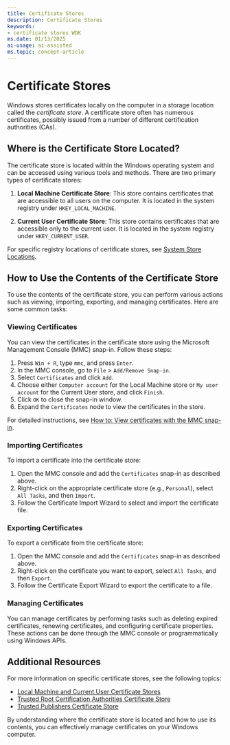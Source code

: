 ```yaml
---
title: Certificate Stores
description: Certificate Stores
keywords:
- certificate stores WDK
ms.date: 01/13/2025
ai-usage: ai-assisted
ms.topic: concept-article
---
```


# Certificate Stores

Windows stores certificates locally on the computer in a storage location called the *certificate store*. A certificate store often has numerous certificates, possibly issued from a number of different certification authorities (CAs).

## Where is the Certificate Store Located?

The certificate store is located within the Windows operating system and can be accessed using various tools and methods. There are two primary types of certificate stores:

1. **Local Machine Certificate Store**: This store contains certificates that are accessible to all users on the computer. It is located in the system registry under `HKEY_LOCAL_MACHINE`.

1. **Current User Certificate Store**: This store contains certificates that are accessible only to the current user. It is located in the system registry under `HKEY_CURRENT_USER`.

For specific registry locations of certificate stores, see [System Store Locations](/windows/desktop/seccrypto/system-store-locations).

## How to Use the Contents of the Certificate Store

To use the contents of the certificate store, you can perform various actions such as viewing, importing, exporting, and managing certificates. Here are some common tasks:

### Viewing Certificates

You can view the certificates in the certificate store using the Microsoft Management Console (MMC) snap-in. Follow these steps:

1. Press `Win + R`, type `mmc`, and press `Enter`.
1. In the MMC console, go to `File` > `Add/Remove Snap-in`.
1. Select `Certificates` and click `Add`.
1. Choose either `Computer account` for the Local Machine store or `My user account` for the Current User store, and click `Finish`.
1. Click `OK` to close the snap-in window.
1. Expand the `Certificates` node to view the certificates in the store.

For detailed instructions, see [How to: View certificates with the MMC snap-in](/dotnet/framework/wcf/feature-details/how-to-view-certificates-with-the-mmc-snap-in).

### Importing Certificates

To import a certificate into the certificate store:

1. Open the MMC console and add the `Certificates` snap-in as described above.
1. Right-click on the appropriate certificate store (e.g., `Personal`), select `All Tasks`, and then `Import`.
1. Follow the Certificate Import Wizard to select and import the certificate file.

### Exporting Certificates

To export a certificate from the certificate store:

1. Open the MMC console and add the `Certificates` snap-in as described above.
1. Right-click on the certificate you want to export, select `All Tasks`, and then `Export`.
1. Follow the Certificate Export Wizard to export the certificate to a file.

### Managing Certificates

You can manage certificates by performing tasks such as deleting expired certificates, renewing certificates, and configuring certificate properties. These actions can be done through the MMC console or programmatically using Windows APIs.

## Additional Resources

For more information on specific certificate stores, see the following topics:

- [Local Machine and Current User Certificate Stores](local-machine-and-current-user-certificate-stores.md)
- [Trusted Root Certification Authorities Certificate Store](trusted-root-certification-authorities-certificate-store.md)
- [Trusted Publishers Certificate Store](trusted-publishers-certificate-store.md)

By understanding where the certificate store is located and how to use its contents, you can effectively manage certificates on your Windows computer.
